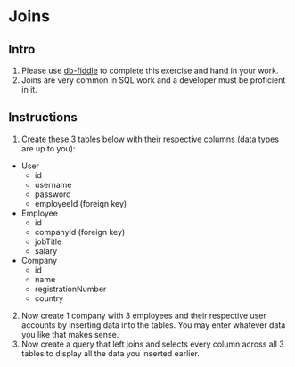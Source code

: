 # Joins

## Intro

1. Please use [db-fiddle](https://www.db-fiddle.com/) to complete this exercise and hand in your work.
2. Joins are very common in SQL work and a developer must be proficient in it.

## Instructions

1. Create these 3 tables below with their respective columns (data types are up to you):
  - User
    - id
    - username
    - password
    - employeeId (foreign key)
  - Employee
    - id
    - companyId (foreign key)
    - jobTitle
    - salary
  - Company
    - id
    - name
    - registrationNumber
    - country
2. Now create 1 company with 3 employees and their respective user accounts by inserting data into the tables. You may enter whatever data you like that makes sense.
3. Now create a query that left joins and selects every column across all 3 tables to display all the data you inserted earlier.

